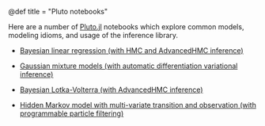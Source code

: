 @def title = "Pluto notebooks"

Here are a number of [Pluto.jl](https://github.com/fonsp/Pluto.jl) notebooks which explore common models, modeling idioms, and usage of the inference library.

* [Bayesian linear regression (with HMC and AdvancedHMC inference)](../notebooks/bayeslinreg)

* [Gaussian mixture models (with automatic differentiation variational inference)](../notebooks/gmm.md)

* [Bayesian Lotka-Volterra (with AdvancedHMC inference)](../notebooks/blotka.md)

* [Hidden Markov model with multi-variate transition and observation (with programmable particle filtering)](../notebooks/hmm.md)
